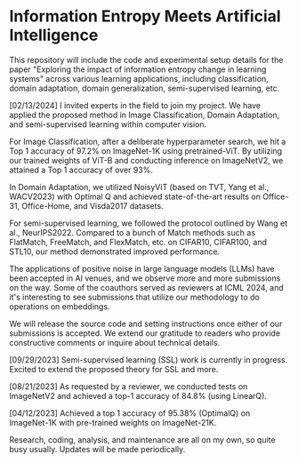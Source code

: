 # Information Entropy Meets Artificial Intelligence
This repository will include the code and experimental setup details for the paper "Exploring the impact of information entropy change in learning systems" across various learning applications, including classification, domain adaptation, domain generalization, semi-supervised learning, etc.

[02/13/2024] I invited experts in the field to join my project. We have applied the proposed method in Image Classification, Domain Adaptation, and semi-supervised learning within computer vision.

For Image Classification, after a deliberate hyperparameter search, we hit a Top 1 accuracy of 97.2% on ImageNet-1K using pretrained-ViT. By utilizing our trained weights of ViT-B and conducting inference on ImageNetV2, we attained a Top 1 accuracy of over 93%.

In Domain Adaptation, we utilized NoisyViT (based on TVT, Yang et al., WACV2023) with Optimal Q and achieved state-of-the-art results on Office-31, Office-Home, and Visda2017 datasets.

For semi-supervised learning, we followed the protocol outlined by Wang et al., NeurIPS2022. Compared to a bunch of Match methods such as FlatMatch, FreeMatch, and FlexMatch, etc. on CIFAR10, CIFAR100, and STL10, our method demonstrated improved performance.

The applications of positive noise in large language models (LLMs) have been accepted in AI venues, and we observe more and more submissions on the way. Some of the coauthors served as reviewers at ICML 2024, and it's interesting to see submissions that utilize our methodology to do operations on embeddings.

We will release the source code and setting instructions once either of our submissions is accepted. We extend our gratitude to readers who provide constructive comments or inquire about technical details. 

[09/29/2023] Semi-supervised learning (SSL) work is currently in progress. Excited to extend the proposed theory for SSL and more.

[08/21/2023] As requested by a reviewer, we conducted tests on ImageNetV2 and achieved a top-1 accuracy of 84.8% (using LinearQ). 

[04/12/2023] Achieved a top 1 accuracy of 95.38% (OptimalQ) on ImageNet-1K with pre-trained weights on ImageNet-21K.

Research, coding, analysis, and maintenance are all on my own, so quite busy usually. Updates will be made periodically.
